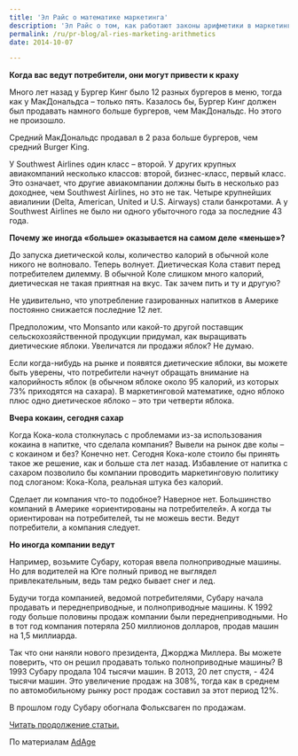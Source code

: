 ```yaml
---
title: 'Эл Райс о математике маркетинга'
description: 'Эл Райс о том, как работают законы арифметики в маркетинге Когда вас ведут потребители, они могут привести к краху'
permalink: /ru/pr-blog/al-ries-marketing-arithmetics
date: 2014-10-07

---
```


<strong>Когда вас ведут потребители, они могут привести к краху</strong>

Много лет назад у Бургер Кинг было 12 разных бургеров в меню, тогда как у МакДональдса – только пять. Казалось бы, Бургер Кинг должен был продавать намного больше бургеров, чем МакДональдс. Но этого не произошло.

Средний МакДональдс продавал в 2 раза больше бургеров, чем средний Burger King.

У Southwest Airlines один класс – второй. У других крупных авиакомпаний несколько классов: второй, бизнес-класс, первый класс. Это означает, что другие авиакомпании должны быть в несколько раз доходнее, чем Southwest Airlines, но это не так. Четыре крупнейших авиалинии (Delta, American, United и U.S. Airways) стали банкротами. А у Southwest Airlines не было ни одного убыточного года за последние 43 года.

<strong>Почему же иногда «больше» оказывается на самом деле «меньше»?</strong>

До запуска диетической колы, количество калорий в обычной коле никого не волновало. Теперь волнует. Диетическая Кола ставит перед потребителем дилемму. В обычной Коле слишком много калорий, диетическая не такая приятная на вкус. Так зачем пить и ту и другую?

Не удивительно, что употребление газированных напитков в Америке постоянно снижается последние 12 лет.

Предположим, что Monsanto или какой-то другой поставщик сельскохозяйственной продукции придумал, как выращивать диетические яблоки. Увеличатся ли продажи яблок? Не думаю.

Если когда-нибудь на рынке и появятся диетические яблоки, вы можете быть уверены, что потребители начнут обращать внимание на калорийность яблок (в обычном яблоке около 95 калорий, из которых 73% приходятся на сахара). В маркетинговой математике, одно яблоко плюс одно диетическое яблоко – это три четверти яблока.

<strong>Вчера кокаин, сегодня сахар</strong>

Когда Кока-кола столкнулась с проблемами из-за использования кокаина в напитке, что сделала компания?  Вывели на рынок две колы – с кокаином и без? Конечно нет. Сегодня Кока-коле стоило бы принять такое же решение, как и больше ста лет назад. Избавление от напитка с сахаром позволило бы компании проводить маркетинговую политику под слоганом: Кока-Кола, реальная штука без калорий.

Сделает ли компания что-то подобное? Наверное нет. Большинство компаний в Америке «ориентированы на потребителей». А когда ты ориентирован на потребителей, ты не можешь вести. Ведут потребители, а компания следует.

<strong>Но иногда компании ведут</strong>

Например, возьмите Субару, которая ввела полноприводные машины. Но для водителей на Юге полный привод не выглядел привлекательным, ведь там редко бывает снег и лед.

Будучи тогда компанией, ведомой потребителями, Субару начала продавать и переднеприводные, и полноприводные машины. К 1992 году больше половины продаж компании были переднеприводными. Но в тот год компания потеряла 250 миллионов долларов, продав машин на 1,5 миллиарда.

Так что они наняли нового президента, Джорджа Миллера. Вы можете поверить, что он решил продавать только полноприводные машины? В 1993 Субару продала 104 тысячи машин. В 2013, 20 лет спустя, - 424 тысячи машин. Это увеличение продаж на 308%, тогда как в среднем по автомобильному рынку рост продаж составил за этот период 12%.

В прошлом году Субару обогнала Фольксваген по продажам.

<a href="/ru/pr-blog/al-ries-marketing-arithmetics-2">Читать продолжение статьи.</a>

По материалам <a href="http://adage.com/article/al-ries/marketing-world-equals-fourths/295251/">AdAge</a>

